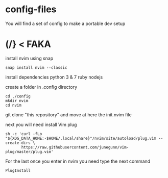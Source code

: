 # config-files
You will find a set of config to make a portable dev setup
# (/} < FAKA
install nvim using snap
```
snap install nvim --classic
```

install dependencies
python 3 & 7
ruby
nodejs

create a folder in .config directory
```
cd ./config
mkdir nvim
cd nvim
```

git clone "this repository"
and move at here the init.nvim file

next you will need install Vim plug
```
sh -c 'curl -fLo "${XDG_DATA_HOME:-$HOME/.local/share}"/nvim/site/autoload/plug.vim --create-dirs \
       https://raw.githubusercontent.com/junegunn/vim-plug/master/plug.vim'
```

For the last once you enter in nvim you need type the next command
```
PlugInstall
```
